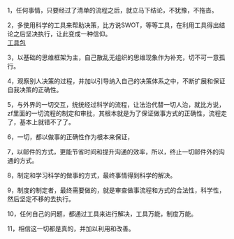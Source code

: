 1，任何事情，只要经过了清单的流程之后，就立马下结论，不犹豫，不拖沓。     

2，多使用科学的工具来帮助决策，比方说SWOT，等等工具，在利用工具得出结论之后坚决执行，让此变成一种信仰。    
[工具包](https://github.com/booklibrary16/socialSkill/blob/master/LifeSkill/%E5%86%B3%E7%AD%96%E5%B1%82/%E5%86%B3%E7%AD%96%E6%B8%85%E5%8D%95/%E5%B7%A5%E5%85%B7%E5%8C%85.md)

3，以基础的思维框架为主，自己散乱无组织的思维现象作为补充，切不可一意孤行。      

4，观察别人决策的过程，并加以引导纳入自己的决策体系之中，不断扩展和保证自我决策的正确性。  

5，与外界的一切交互，统统经过科学的流程，让法治代替一切人治，就比方说，zf里面的一切流程的制定和审批，其根本就是为了保证做事方式的正确性，流程走了，基本上就错不了了。    

6，一切，都以做事的正确性作为根本来保证，

7，以邮件的方式，更能节省时间和提升沟通的效率，所以，终止一切邮件外的沟通的方式。    

8，制定和学习科学的做事的方式，最终事情得到科学的解决。    

9，制度的制定者，最终需要做的，就是审查做事流程和方式的合法性，科学性，然后坚定不移的去执行。     

10，任何自己的问题，都通过工具来进行解决，工具万能，制度万能。     

11，相信这一切都是真的，并加以利用和改善。    
